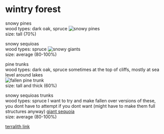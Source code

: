 
# wintry forest
  
snowy pines  
wood types: dark oak, spruce 
![snowy pines](https://c8.alamy.com/comp/WGDXHD/large-panorama-of-snowy-forest-at-winter-WGDXHD.jpg)  
size: tall (70%)  

snowy sequioas  
wood types: spruce 
![snowy giants](https://i.pinimg.com/originals/9c/58/2b/9c582b1abf6cfd8e67b4994457f40c1b.jpg)  
size: average (80-100%)  

pine trunks  
wood types: dark oak, spruce
sometimes at the top of cliffs, mostly at sea level around lakes  
![fallen pine trunk](https://encrypted-tbn0.gstatic.com/images?q=tbn:ANd9GcT9MAphFN0x8oTRDYlh0qoTPs5FrhU2lbmbOw&s)  
size: tall and thick (60%) 

snowy sequioas trunks  
wood types: spruce 
I want to try and make fallen over versions of these, you dont have to attempt if you dont want (might have to make them full structures anyway)
[giant sequoia](https://en.wikipedia.org/wiki/Sequoiadendron_giganteum)  
size: average (80-100%) 

[terralith link](https://stardustlabs.miraheze.org/wiki/Wintry_forest)